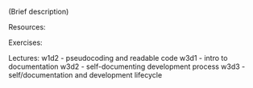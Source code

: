 (Brief description)

Resources:

Exercises:

Lectures:
	w1d2  - pseudocoding and readable code
	w3d1  - intro to documentation
	w3d2  - self-documenting development process
	w3d3  - self/documentation and development lifecycle